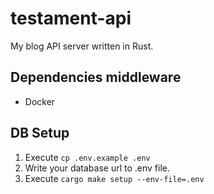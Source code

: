 # testament-api

My blog API server written in Rust.

## Dependencies middleware

- Docker

## DB Setup

1. Execute `cp .env.example .env`
2. Write your database url to .env file.
3. Execute `cargo make setup --env-file=.env`
